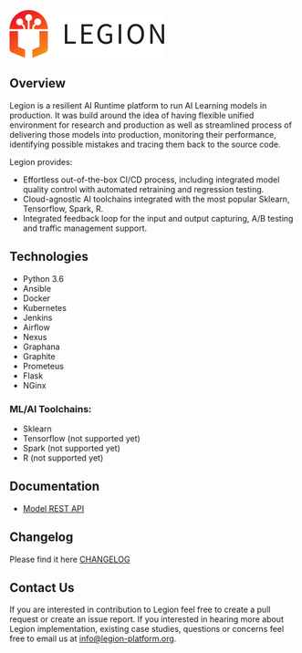 ![LegionLogo](docs/images/legion-logo-h.png)

## Overview

Legion is a resilient AI Runtime platform to run AI Learning models in production.
It was build around the idea of having flexible unified environment for research and production as well as streamlined process of 
delivering those models into production, monitoring their performance, identifying possible mistakes and tracing them back to the source code.

Legion provides: 

* Effortless out-of-the-box CI/CD process, including integrated model quality control with automated retraining and regression testing.
* Cloud-agnostic AI toolchains integrated with the most popular Sklearn, Tensorflow, Spark, R.
* Integrated feedback loop for the input and output capturing, A/B testing and traffic management support.

## Technologies	

* Python 3.6
* Ansible
* Docker
* Kubernetes
* Jenkins
* Airflow
* Nexus
* Graphana
* Graphite
* Prometeus
* Flask
* NGinx

### ML/AI Toolchains:

* Sklearn
* Tensorflow (not supported yet)
* Spark (not supported yet)
* R (not supported yet)
	
## Documentation
* [Model REST API](legion/docs/source/model_rest_api.md)

## Changelog

Please find it here [CHANGELOG](legion/CHANGELOG.md)

## Contact Us
If you are interested in contribution to Legion feel free to create a pull request or create an issue report.
If you interested in hearing more about Legion implementation, existing case studies, questions or concerns feel free to email us at [info@legion-platform.org](mailto:info@legion-platform.org).
